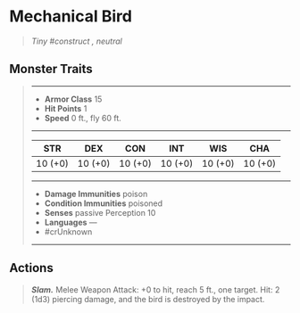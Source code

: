 # Mechanical Bird
>*Tiny #construct , neutral*
## Monster Traits
>___
>- **Armor Class** 15
>- **Hit Points** 1
>- **Speed** 0 ft., fly 60 ft.
>___
>|STR|DEX|CON|INT|WIS|CHA|
>|:---:|:---:|:---:|:---:|:---:|:---:|
>|10 (+0)|10 (+0)|10 (+0)|10 (+0)|10 (+0)|10 (+0)|
>___
>- **Damage Immunities** poison
>- **Condition Immunities** poisoned
>- **Senses** passive Perception 10
>- **Languages** —
>- #crUnknown
>___
## Actions
>***Slam.*** Melee Weapon Attack: +0 to hit, reach 5 ft., one target. Hit: 2 (1d3) piercing damage, and the bird is destroyed by the impact.